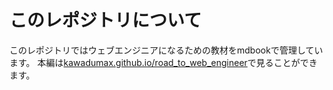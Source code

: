# このレポジトリについて
このレポジトリではウェブエンジニアになるための教材をmdbookで管理しています。
本編は[kawadumax.github.io/road_to_web_engineer](https://kawadumax.github.io/road_to_web_engineer/)で見ることができます。
